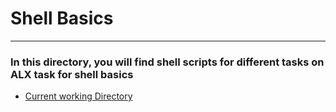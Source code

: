 # Shell Basics
---
### In this directory, you will find shell scripts for different tasks on ALX task for shell basics
- [Current working Directory](./0-current_working_directory)
